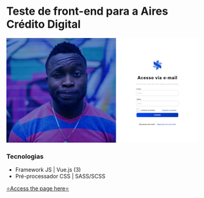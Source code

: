 # Teste de front-end para a Aires Crédito Digital

![image](./src/assets/readme-docs/home.jpg)


### Tecnologias
- Framework JS | Vue.js (3)
- Pré-processador CSS | SASS/SCSS


[⭐Access the page here⭐](https://aires-front-end-login-test.vercel.app)
